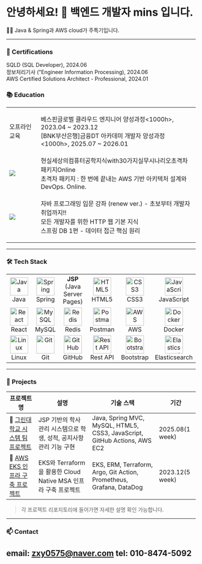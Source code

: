 <h1>안녕하세요! 👋 백엔드 개발자 mins 입니다.</h1>

<p>👩‍💻 Java & Spring과 AWS cloud가 주특기입니다.</p>

---

### 📜 Certifications
<p>SQLD (SQL Developer), 2024.06<br>
  정보처리기사 ("Engineer Information Processing), 2024.06<br>
  AWS Certified Solutions Architect - Professional, 2024.01<br>
</p>

### 📚 Education 
<table>
  <tr>
    <td>오프라인 교육</td>
    <td><p> 베스핀글로벌 클라우드 엔지니어 양성과정<1000h>, 2023.04 ~ 2023.12<br>
  [BNK부산은행]금융DT 아카데미 개발자 양성과정<1000h>, 2025.07 ~ 2026.01
</p></td>
  </tr>
  <tr>
    <td><img src="https://storage.googleapis.com/static.fastcampus.co.kr/assets/b2c/fc-logo-light-mode.svg"/></td>
    <td>현실세상의컴퓨터공학지식with30가지실무시나리오초격차패키지Online<br>
        초격차 패키지 : 한 번에 끝내는 AWS 기반 아키텍처 설계와 DevOps. Online.</td>
  </tr>
  <tr>
    <td><img src="https://cdn.inflearn.com/assets/images/header/inflearn_logo_default.svg?f=avif&w=200" /></td>
    <td><p>자바 프로그래밍 입문 강좌 (renew ver.) - 초보부터 개발자 취업까지!!<br>
        모든 개발자를 위한 HTTP 웹 기본 지식<br>
        스프링 DB 1편 - 데이터 접근 핵심 원리</p></td>
  </tr>
</table>




  


---

<h3>🛠 Tech Stack</h3>

<table>
  <tr>
    <td align="center" width="96">
      <img src="https://skillicons.dev/icons?i=java" width="48" height="48" alt="Java" /><br>Java
    </td>
    <td align="center" width="96">
      <img src="https://skillicons.dev/icons?i=spring" width="48" height="48" alt="Spring" /><br>Spring
    </td>
    <td align="center" width="96">
      <strong>JSP</strong><br>(Java Server Pages)
    </td>
    <td align="center" width="96">
      <img src="https://skillicons.dev/icons?i=html" width="48" height="48" alt="HTML5" /><br>HTML5
    </td>
    <td align="center" width="96">
      <img src="https://skillicons.dev/icons?i=css" width="48" height="48" alt="CSS3" /><br>CSS3
    </td>
    <td align="center" width="96">
      <img src="https://techstack-generator.vercel.app/js-icon.svg" width="48" height="48" alt="JavaScript" /><br>JavaScript
    </td>
  </tr>
  <tr>
    <td align="center" width="96">
      <img src="https://skillicons.dev/icons?i=react" width="48" height="48" alt="React" /><br>React
    </td>
    <td align="center" width="96">
      <img src="https://skillicons.dev/icons?i=mysql" width="48" height="48" alt="MySQL" /><br>MySQL
    </td>
    <td align="center" width="96">
      <img src="https://skillicons.dev/icons?i=redis" width="48" height="48" alt="Redis" /><br>Redis
    </td>
    <td align="center" width="96">
      <img src="https://skillicons.dev/icons?i=postman" width="48" height="48" alt="Postman" /><br>Postman
    </td>
    <td align="center" width="96">
      <img src="https://skillicons.dev/icons?i=aws" width="48" height="48" alt="AWS" /><br>AWS
    </td>
    <td align="center" width="96">
      <img src="https://techstack-generator.vercel.app/docker-icon.svg" width="48" height="48" alt="Docker" /><br>Docker
    </td>
  </tr>
  <tr>
    <td align="center" width="96">
      <img src="https://skillicons.dev/icons?i=linux" width="48" height="48" alt="Linux" /><br>Linux
    </td>
    <td align="center" width="96">
      <img src="https://skillicons.dev/icons?i=git" width="48" height="48" alt="Git" /><br>Git
    </td>
    <td align="center" width="96">
      <img src="https://techstack-generator.vercel.app/github-icon.svg" width="48" height="48" alt="GitHub" /><br>GitHub
    </td>
    <td align="center" width="96">
      <img src="https://techstack-generator.vercel.app/restapi-icon.svg" width="48" height="48" alt="Rest API" /><br>Rest API
    </td>
    <td align="center" width="96">
      <img src="https://skillicons.dev/icons?i=bootstrap" width="48" height="48" alt="Bootstrap" /><br>Bootstrap
    </td>
    <td align="center" width="96">
      <img src="https://cdn.simpleicons.org/elasticsearch/005571" width="48" height="48" alt="Elasticsearch" /><br>Elasticsearch
    </td>
  </tr>
</table>

---

### 🔗 Projects

| 프로젝트명 | 설명 | 기술 스택 | 기간 |
|-----------|------|-----------|------|
| 🏫 [그린대학교 시스템 팀 프로젝트](https://github.com/susu2407/MPGreen.git) | JSP 기반의 학사 관리 시스템으로 학생, 성적, 공지사항 관리 기능 구현 | Java, Spring MVC, MySQL, HTML5, CSS3, JavaScript, GitHub Actions, AWS EC2 | 2025.08(1 week) |
| 🛒 [AWS EKS 인프라 구축 프로젝트](https://github.com/2MIRACLE-BTC/2MIR-FP.git) | EKS와 Terraform을 활용한 Cloud Native MSA 인프라 구축 프로젝트| EKS, ERM, Terraform, Argo, Git Action, Prometheus, Grafana, DataDog | 2023.12(5 week) |

> 각 프로젝트 리포지토리에 들어가면 자세한 설명 확인 가능합니다.
---

### 📫 Contact
email: zxy0575@naver.com
tel: 010-8474-5092
---
